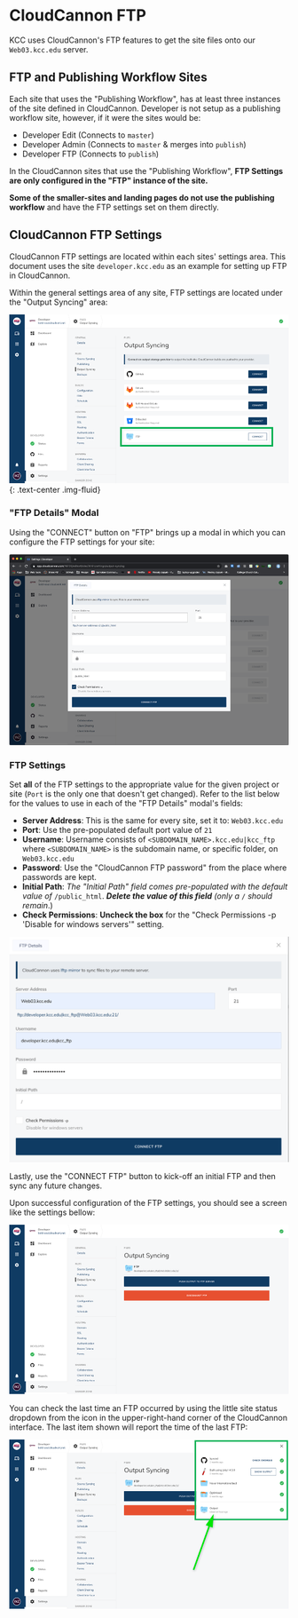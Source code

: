 # CloudCannon FTP

KCC uses CloudCannon's FTP features to get the site files onto our `Web03.kcc.edu` server.

## FTP and Publishing Workflow Sites

Each site that uses the "Publishing Workflow", has at least three instances of the site defined in CloudCannon. Developer is not setup as a publishing workflow site, however, if it were the sites would be:

- Developer Edit (Connects to `master`)
- Developer Admin (Connects to `master` & merges into `publish`)
- Developer FTP (Connects to `publish`)

In the CloudCannon sites that use the "Publishing Workflow", **FTP Settings are only configured in the "FTP" instance of the site.**

**Some of the smaller-sites and landing pages do not use the publishing workflow** and have the FTP settings set on them directly. 

## CloudCannon FTP Settings

CloudCannon FTP settings are located within each sites' settings area. This document uses the site `developer.kcc.edu` as an example for setting up FTP in CloudCannon.

Within the general settings area of any site, FTP settings are located under the "Output Syncing" area:

![Screenshot of the 'Output Syncing' options](../assets/img/output-settings.png){: .text-center .img-fluid}

### "FTP Details" Modal

Using the "CONNECT" button on "FTP" brings up a modal in which you can configure the FTP settings for your site:

![FTP Details modal](../assets/img/ftp-settings.png)

### FTP Settings

Set **all** of the FTP settings to the appropriate value for the given project or site (`Port` is the only one that doesn't get changed). Refer to the list below for the values to use in each of the "FTP Details" modal's fields:

- **Server Address**: This is the same for every site, set it to: `Web03.kcc.edu`
- **Port**: Use the pre-populated default port value of `21`
- **Username**: Username consists of `<SUBDOMAIN_NAME>.kcc.edu|kcc_ftp` where `<SUBDOMAIN_NAME>` is the subdomain name, or specific folder, on `Web03.kcc.edu`
- **Password**: Use the "CloudCannon FTP password" from the place where passwords are kept.
- **Initial Path**: _The "Initial Path" field comes pre-populated with the default value of_ `/public_html`. _**Delete the value of this field** (only a_ `/` _should remain_.)
- **Check Permissions**: **Uncheck the box** for the "Check Permissions -p 'Disable for windows servers'" setting.

![All of the settings configured in CloudCannon's FTP](../assets/img/ftp-modal.png)

Lastly, use the "CONNECT FTP" button to kick-off an initial FTP and then sync any future changes.

Upon successful configuration of the FTP settings, you should see a screen like the settings bellow:

![Screenshot of the CloudCannon inteface after succfull configuration of FTP](../assets/img/ftp-success.png)

You can check the last time an FTP occurred by using the little site status dropdown from the icon in the upper-right-hand corner of the CloudCannon interface. The last item shown will report the time of the last FTP:

![Screenshot of the site status for developer](../assets/img/ftp-last.png)

